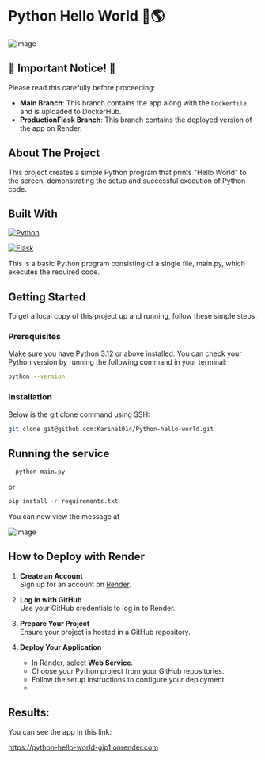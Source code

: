 # Python Hello World 🐍🌎
![image](https://github.com/user-attachments/assets/854ed0cd-45aa-4051-b619-d6a10077badb)

## 🚨 Important Notice! 🚨

Please read this carefully before proceeding:

- **Main Branch**: This branch contains the app along with the `Dockerfile` and is uploaded to DockerHub.
- **ProductionFlask Branch**: This branch contains the deployed version of the app on Render.

## About The Project

This project creates a simple Python program that prints "Hello World" to the screen, demonstrating the setup and successful execution of Python code.

## Built With

[![Python](https://img.shields.io/badge/Python-3.12+-yellow?style=for-the-badge&logo=python&logoColor=white&labelColor=101010)](https://python.org)


[![Flask](https://img.shields.io/badge/Flask-2.2.2-red?style=for-the-badge&logo=flask&logoColor=white&labelColor=101010)](https://flask.palletsprojects.com/)


This is a basic Python program consisting of a single file, main.py, which executes the required code.

<!-- GETTING STARTED -->
## Getting Started

To get a local copy of this project up and running, follow these simple steps.

### Prerequisites
Make sure you have Python 3.12 or above installed. You can check your Python version by running the following command in your terminal:

```sh
python --version
```
### Installation

Below is the git clone command using SSH:

```sh
git clone git@github.com:Karina1014/Python-hello-world.git
```
## Running the service

  ```sh
    python main.py
   ```
or

```sh
pip install -r requirements.txt
```
You can now view the message at 

![image](https://github.com/user-attachments/assets/c723c88f-f0e1-4d83-858a-1815711e44be)

## How to Deploy with Render

1. **Create an Account**  
   Sign up for an account on [Render](https://render.com).

2. **Log in with GitHub**  
   Use your GitHub credentials to log in to Render.

3. **Prepare Your Project**  
   Ensure your project is hosted in a GitHub repository.

4. **Deploy Your Application**  
   - In Render, select **Web Service**.  
   - Choose your Python project from your GitHub repositories.  
   - Follow the setup instructions to configure your deployment.
   - 
## Results:

You can see the app in this link:

https://python-hello-world-gjp1.onrender.com

